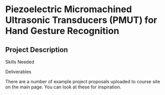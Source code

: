 # Piezoelectric Micromachined Ultrasonic Transducers (PMUT) for Hand Gesture Recognition 


## Project Description



Skills Needed

Deliverables

There are a number of example project proposals uploaded to course site on the main page. You can look at these for inspiration.
